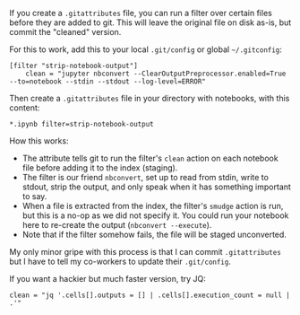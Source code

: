 

If you create a `.gitattributes` file, you can run a filter over certain files before they are added to git. This will leave the original file on disk as-is, but commit the "cleaned" version. 

For this to work, add this to your local `.git/config` or global `~/.gitconfig`:

```git
[filter "strip-notebook-output"]
    clean = "jupyter nbconvert --ClearOutputPreprocessor.enabled=True --to=notebook --stdin --stdout --log-level=ERROR"
```

Then create a `.gitattributes` file in your directory with notebooks, with this content:

```git
*.ipynb filter=strip-notebook-output
```

How this works:
- The attribute tells git to run the filter's `clean` action on each notebook file before adding it to the index (staging).
- The filter is our friend `nbconvert`, set up to read from stdin, write to stdout, strip the output, and only speak when it has something important to say.
- When a file is extracted from the index, the filter's `smudge` action is run, but this is a no-op as we did not specify it. You could run your notebook here to re-create the output (`nbconvert --execute`).
- Note that if the filter somehow fails, the file will be staged unconverted.

My only minor gripe with this process is that I can commit `.gitattributes` but I have to tell my co-workers to update their `.git/config`. 

If you want a hackier but much faster version, try JQ:

```
clean = "jq '.cells[].outputs = [] | .cells[].execution_count = null | .'"
```